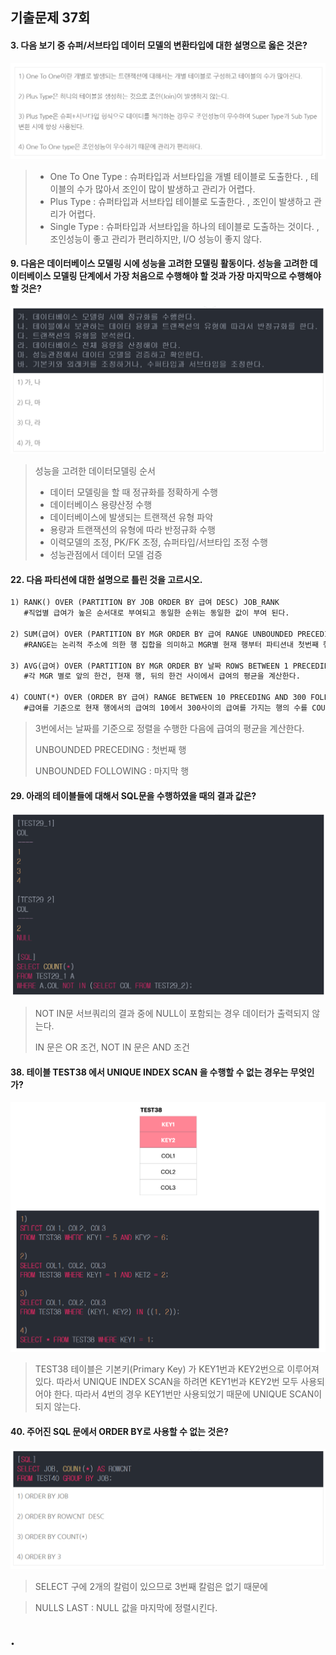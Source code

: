 ## 기출문제 37회

#### 3. 다음 보기 중 슈퍼/서브타입 데이터 모델의 변환타입에 대한 설명으로 옳은 것은?

![image-20230908232825005](README.assets/image-20230908232825005.png)

> - One To One Type : 슈퍼타입과 서브타입을 개별 테이블로 도출한다. , 테이블의 수가 많아서 조인이 많이 발생하고 관리가 어렵다.
> - Plus Type : 슈퍼타입과 서브타입 테이블로 도출한다. , 조인이 발생하고 관리가 어렵다.
> - Single Type : 슈퍼타입과 서브타입을 하나의 테이블로 도출하는 것이다. , 조인성능이 좋고 관리가 편리하지만, I/O 성능이 좋지 않다.

#### 9. 다음은 데이터베이스 모델링 시에 성능을 고려한 모델링 활동이다. 성능을 고려한 데이터베이스 모델링 단계에서 가장 처음으로 수행해야 할 것과 가장 마지막으로 수행해야 할 것은?

![image-20230908233450942](README.assets/image-20230908233450942.png)

> 성능을 고려한 데이터모델링 순서
>
> - 데이터 모델링을 할 때 정규화를 정확하게 수행
> - 데이터베이스 용량산정 수행
> - 데이터베이스에 발생되는 트랜잭션 유형 파악
> - 용량과 트랜잭션의 유형에 따라 반정규화 수행
> - 이력모델의 조정, PK/FK 조정, 슈퍼타입/서브타입 조정 수행
> - 성능관점에서 데이터 모델 검증

#### 22. 다음 파티션에 대한 설명으로 틀린 것을 고르시오.

```markdown
1) RANK() OVER (PARTITION BY JOB ORDER BY 급여 DESC) JOB_RANK
   #직업별 급여가 높은 순서대로 부여되고 동일한 순위는 동일한 값이 부여 된다.

2) SUM(급여) OVER (PARTITION BY MGR ORDER BY 급여 RANGE UNBOUNDED PRECEDING)
   #RANGE는 논리적 주소에 의한 행 집합을 의미하고 MGR별 현재 행부터 파티션내 첫번째 행까지 급여의 합계를 계산한다.

3) AVG(급여) OVER (PARTITION BY MGR ORDER BY 날짜 ROWS BETWEEN 1 PRECEDING AND 1 FOLLOWING))
   #각 MGR 별로 앞의 한건, 현재 행, 뒤의 한건 사이에서 급여의 평균을 계산한다.

4) COUNT(*) OVER (ORDER BY 급여) RANGE BETWEEN 10 PRECEDING AND 300 FOLLOWING)
   #급여를 기준으로 현재 행에서의 급여의 10에서 300사이의 급여를 가지는 행의 수를 COUNT
```

> 3번에서는 날짜를 기준으로 정렬을 수행한 다음에 급여의 평균을 계산한다.
>
> UNBOUNDED PRECEDING : 첫번째 행
>
> UNBOUNDED FOLLOWING : 마지막 행

#### 29. 아래의 테이블들에 대해서 SQL문을 수행하였을 때의 결과 값은? 

![image-20230908234642824](README.assets/image-20230908234642824.png)

> NOT IN문 서브쿼리의 결과 중에 NULL이 포함되는 경우 데이터가 출력되지 않는다.
>
> IN 문은 OR 조건, NOT IN 문은 AND 조건

#### 38. 테이블 TEST38 에서 UNIQUE INDEX SCAN 을 수행할 수 없는 경우는 무엇인가?

![image-20230909000535723](README.assets/image-20230909000535723.png)

> TEST38 테이블은 기본키(Primary Key) 가 KEY1번과 KEY2번으로 이루어져 있다. 따라서 UNIQUE INDEX SCAN을 하려면 KEY1번과 KEY2번 모두 사용되어야 한다. 따라서 4번의 경우 KEY1번만 사용되었기 때문에 UNIQUE SCAN이 되지 않는다.

#### 40. 주어진 SQL 문에서 ORDER BY로 사용할 수 없는 것은?

![image-20230909001502375](README.assets/image-20230909001502375.png)

> SELECT 구에 2개의 칼럼이 있으므로 3번째 칼럼은 없기 때문에



> NULLS LAST : NULL 값을 마지막에 정렬시킨다.

## .

